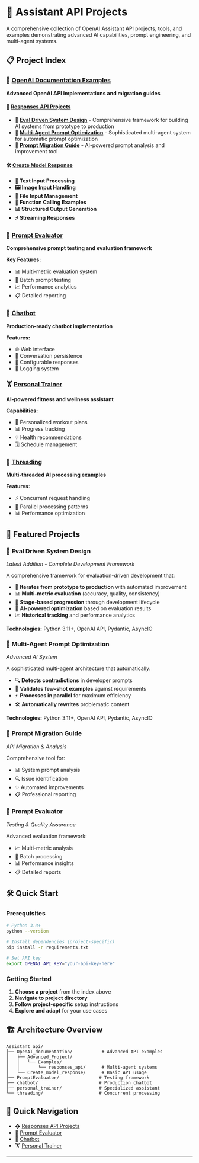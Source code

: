 # 🤖 Assistant API Projects

A comprehensive collection of OpenAI Assistant API projects, tools, and examples demonstrating advanced AI capabilities, prompt engineering, and multi-agent systems.

## 📋 Project Index

### 🚀 [OpenAI Documentation Examples](./OpenAI_documentation/)
**Advanced OpenAI API implementations and migration guides**

#### 📡 [Responses API Projects](./OpenAI_documentation/Advanced_Project/Examples/responses_api/)
- **🔄 [Eval Driven System Design](./OpenAI_documentation/Advanced_Project/Examples/responses_api/Eval_Driven_System_Design.py)** - Comprehensive framework for building AI systems from prototype to production
- **🤖 [Multi-Agent Prompt Optimization](./OpenAI_documentation/Advanced_Project/Examples/responses_api/Optimize_Prompts.py)** - Sophisticated multi-agent system for automatic prompt optimization
- **🔄 [Prompt Migration Guide](./OpenAI_documentation/Advanced_Project/Examples/responses_api/Prompt_Migration_Guide.md)** - AI-powered prompt analysis and improvement tool

#### 🛠️ [Create Model Response](./OpenAI_documentation/Create_model_response/)
- **📝 Text Input Processing**
- **🖼️ Image Input Handling**
- **📁 File Input Management**
- **🔧 Function Calling Examples**
- **📊 Structured Output Generation**
- **⚡ Streaming Responses**

### 🧪 [Prompt Evaluator](./PromptEvaluator/)
**Comprehensive prompt testing and evaluation framework**

**Key Features:**
- 📊 Multi-metric evaluation system
- 🔄 Batch prompt testing
- 📈 Performance analytics
- 📋 Detailed reporting

### 💬 [Chatbot](./chatbot/)
**Production-ready chatbot implementation**

**Features:**
- 🌐 Web interface
- 💾 Conversation persistence
- 🔧 Configurable responses
- 📝 Logging system

### 🏋️ [Personal Trainer](./personal_trainer/)
**AI-powered fitness and wellness assistant**

**Capabilities:**
- 🎯 Personalized workout plans
- 📊 Progress tracking
- 💡 Health recommendations
- 🗓️ Schedule management

### 🧵 [Threading](./threading/)
**Multi-threaded AI processing examples**

**Features:**
- ⚡ Concurrent request handling
- 🔄 Parallel processing patterns
- 📊 Performance optimization

## 🎯 Featured Projects

### 🌟 **Eval Driven System Design**
*Latest Addition - Complete Development Framework*

A comprehensive framework for evaluation-driven development that:
- 🔄 **Iterates from prototype to production** with automated improvement
- 📊 **Multi-metric evaluation** (accuracy, quality, consistency)
- 🚀 **Stage-based progression** through development lifecycle
- 🤖 **AI-powered optimization** based on evaluation results
- 📈 **Historical tracking** and performance analytics

**Technologies:** Python 3.11+, OpenAI API, Pydantic, AsyncIO

### 🌟 **Multi-Agent Prompt Optimization**
*Advanced AI System*

A sophisticated multi-agent architecture that automatically:
- 🔍 **Detects contradictions** in developer prompts
- 📝 **Validates few-shot examples** against requirements
- ⚡ **Processes in parallel** for maximum efficiency
- 🛠️ **Automatically rewrites** problematic content

**Technologies:** Python 3.11+, OpenAI API, Pydantic, AsyncIO

### 🔄 **Prompt Migration Guide**
*API Migration & Analysis*

Comprehensive tool for:
- 📊 System prompt analysis
- 🔍 Issue identification
- ✨ Automated improvements
- 📋 Professional reporting

### 🧪 **Prompt Evaluator**
*Testing & Quality Assurance*

Advanced evaluation framework:
- 📈 Multi-metric analysis
- 🔄 Batch processing
- 📊 Performance insights
- 📋 Detailed reports

## 🛠️ Quick Start

### Prerequisites
```bash
# Python 3.8+
python --version

# Install dependencies (project-specific)
pip install -r requirements.txt

# Set API key
export OPENAI_API_KEY="your-api-key-here"
```

### Getting Started
1. **Choose a project** from the index above
2. **Navigate to project directory**
3. **Follow project-specific** setup instructions
4. **Explore and adapt** for your use cases

## 🏗️ Architecture Overview

```
Assistant_api/
├── OpenAI_documentation/           # Advanced API examples
│   ├── Advanced_Project/
│   │   └── Examples/
│   │       └── responses_api/      # Multi-agent systems
│   └── Create_model_response/      # Basic API usage
├── PromptEvaluator/               # Testing framework
├── chatbot/                       # Production chatbot
├── personal_trainer/              # Specialized assistant
└── threading/                     # Concurrent processing
```


## 🔗 Quick Navigation

- � [Responses API Projects](./OpenAI_documentation/Advanced_Project/Examples/responses_api/README.md)
- 🧪 [Prompt Evaluator](./PromptEvaluator/)
- 💬 [Chatbot](./chatbot/)
- 🏋️ [Personal Trainer](./personal_trainer/)

---

